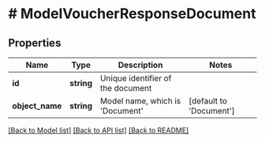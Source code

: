 # # ModelVoucherResponseDocument

## Properties

Name | Type | Description | Notes
------------ | ------------- | ------------- | -------------
**id** | **string** | Unique identifier of the document |
**object_name** | **string** | Model name, which is &#39;Document&#39; | [default to 'Document']

[[Back to Model list]](../../README.md#models) [[Back to API list]](../../README.md#endpoints) [[Back to README]](../../README.md)
